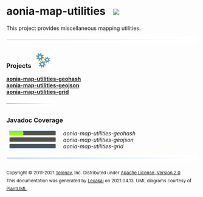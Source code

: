 # aonia-map-utilities &nbsp;&nbsp;![](../documentation/images/toolbox-40.png)

This project provides miscellaneous mapping utilities.

![](documentation/images/horizontal-line.png)

[//]: # (start-user-text)



[//]: # (end-user-text)

### Projects &nbsp; ![](documentation/images/gears-40.png)

[**aonia-map-utilities-geohash**](geohash/README.md)  
[**aonia-map-utilities-geojson**](geojson/README.md)  
[**aonia-map-utilities-grid**](grid/README.md)  

![](documentation/images/short-horizontal-line.png)

### Javadoc Coverage

&nbsp;  ![](documentation/images/meter-30-12.png) &nbsp; &nbsp; *aonia-map-utilities-geohash*  
&nbsp;  ![](documentation/images/meter-0-12.png) &nbsp; &nbsp; *aonia-map-utilities-geojson*  
&nbsp;  ![](documentation/images/meter-0-12.png) &nbsp; &nbsp; *aonia-map-utilities-grid*

[//]: # (start-user-text)



[//]: # (end-user-text)

![](documentation/images/horizontal-line.png)

<sub>Copyright &#169; 2011-2021 [Telenav](http://telenav.com), Inc. Distributed under [Apache License, Version 2.0](LICENSE)</sub>  
<sub>This documentation was generated by [Lexakai](https://github.com/Telenav/lexakai) on 2021.04.13. UML diagrams courtesy
of [PlantUML](http://plantuml.com).</sub>
